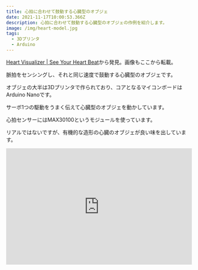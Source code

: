```yaml
---
title: 心拍に合わせて鼓動する心臓型のオブジェ
date: 2021-11-17T10:00:53.366Z
description: 心拍に合わせて鼓動する心臓型のオブジェの作例を紹介します。
image: /img/heart-model.jpg
tags:
  - 3Dプリンタ
  - Arduino
---
```

[Heart Visualizer | See Your Heart Beat](https://www.instructables.com/Heart-Visualizer-See-You-Heart-Beat/)から発見。画像もここから転載。

脈拍をセンシングし、それと同じ速度で鼓動する心臓型のオブジェです。

オブジェの大半は3Dプリンタで作られており、コアとなるマイコンボードはArduino Nanoです。

サーボ1つの駆動をうまく伝えて心臓型のオブジェを動かしています。

心拍センサーにはMAX30100というモジュールを使っています。

リアルではないですが、有機的な造形の心臓のオブジェが良い味を出しています。

<iframe width="100%" height="315" src="https://www.youtube.com/embed/xm2o97auj8w" title="YouTube video player" frameborder="0" allow="accelerometer; autoplay; clipboard-write; encrypted-media; gyroscope; picture-in-picture" allowfullscreen></iframe>
